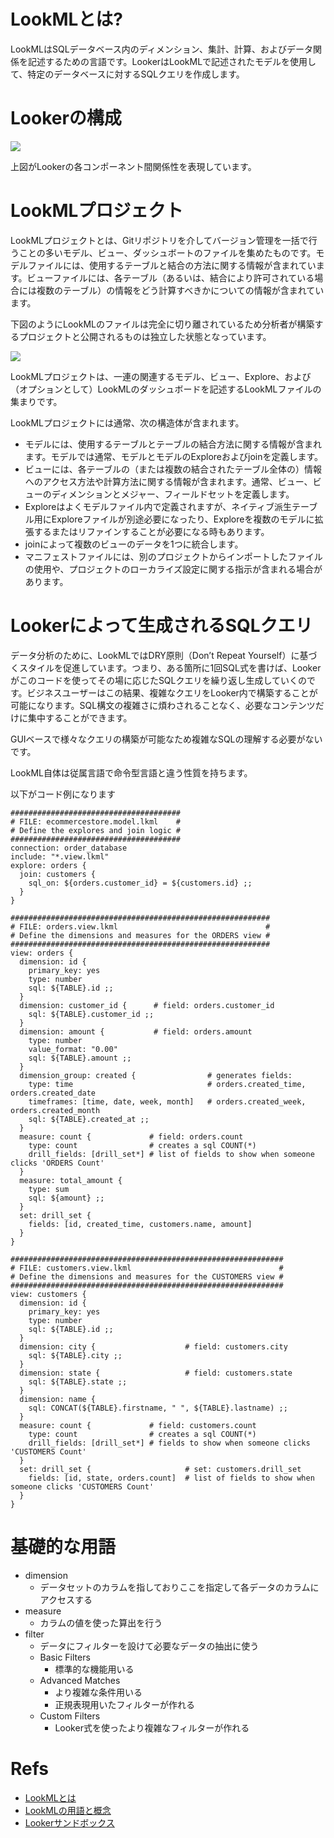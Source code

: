 # LookMLとは?
LookMLはSQLデータベース内のディメンション、集計、計算、およびデータ関係を記述するための言語です。LookerはLookMLで記述されたモデルを使用して、特定のデータベースに対するSQLクエリを作成します。

# Lookerの構成
![](img/lookml_object_hierarchy.png)

上図がLookerの各コンポーネント間関係性を表現しています。

# LookMLプロジェクト
LookMLプロジェクトとは、Gitリポジトリを介してバージョン管理を一括で行うことの多いモデル、ビュー、ダッシュボートのファイルを集めたものです。モデルファイルには、使用するテーブルと結合の方法に関する情報が含まれています。ビューファイルには、各テーブル（あるいは、結合により許可されている場合には複数のテーブル）の情報をどう計算すべきかについての情報が含まれています。

下図のようにLookMLのファイルは完全に切り離されているため分析者が構築するプロジェクトと公開されるものは独立した状態となっています。

![](img/looker-project.png)

LookMLプロジェクトは、一連の関連するモデル、ビュー、Explore、および（オプションとして）LookMLのダッシュボードを記述するLookMLファイルの集まりです。

LookMLプロジェクトには通常、次の構造体が含まれます。

- モデルには、使用するテーブルとテーブルの結合方法に関する情報が含まれます。モデルでは通常、モデルとモデルのExploreおよびjoinを定義します。
- ビューには、各テーブルの（または複数の結合されたテーブル全体の）情報へのアクセス方法や計算方法に関する情報が含まれます。通常、ビュー、ビューのディメンションとメジャー、フィールドセットを定義します。
- Exploreはよくモデルファイル内で定義されますが、ネイティブ派生テーブル用にExploreファイルが別途必要になったり、Exploreを複数のモデルに拡張するまたはリファインすることが必要になる時もあります。
- joinによって複数のビューのデータを1つに統合します。
- マニフェストファイルには、別のプロジェクトからインポートしたファイルの使用や、プロジェクトのローカライズ設定に関する指示が含まれる場合があります。


# Lookerによって生成されるSQLクエリ
データ分析のために、LookMLではDRY原則（Don’t Repeat Yourself）に基づくスタイルを促進しています。つまり、ある箇所に1回SQL式を書けば、Lookerがこのコードを使ってその場に応じたSQLクエリを繰り返し生成していくのです。ビジネスユーザーはこの結果、複雑なクエリをLooker内で構築することが可能になります。SQL構文の複雑さに煩わされることなく、必要なコンテンツだけに集中することができます。

GUIベースで様々なクエリの構築が可能なため複雑なSQLの理解する必要がないです。

LookML自体は従属言語で命令型言語と違う性質を持ちます。

以下がコード例になります
```
######################################
# FILE: ecommercestore.model.lkml    #
# Define the explores and join logic #
######################################
connection: order_database
include: "*.view.lkml"
explore: orders {
  join: customers {
    sql_on: ${orders.customer_id} = ${customers.id} ;;
  }
}

##########################################################
# FILE: orders.view.lkml                                 #
# Define the dimensions and measures for the ORDERS view #
##########################################################
view: orders {
  dimension: id {
    primary_key: yes
    type: number
    sql: ${TABLE}.id ;;
  }
  dimension: customer_id {      # field: orders.customer_id
    sql: ${TABLE}.customer_id ;;
  }
  dimension: amount {           # field: orders.amount
    type: number
    value_format: "0.00"
    sql: ${TABLE}.amount ;;
  }
  dimension_group: created {                # generates fields:
    type: time                              # orders.created_time, orders.created_date
    timeframes: [time, date, week, month]   # orders.created_week, orders.created_month
    sql: ${TABLE}.created_at ;;
  }
  measure: count {             # field: orders.count
    type: count                # creates a sql COUNT(*)
    drill_fields: [drill_set*] # list of fields to show when someone clicks 'ORDERS Count'
  }
  measure: total_amount {
    type: sum
    sql: ${amount} ;;
  }
  set: drill_set {
    fields: [id, created_time, customers.name, amount]
  }
}

#############################################################
# FILE: customers.view.lkml                                 #
# Define the dimensions and measures for the CUSTOMERS view #
#############################################################
view: customers {
  dimension: id {
    primary_key: yes
    type: number
    sql: ${TABLE}.id ;;
  }
  dimension: city {                    # field: customers.city
    sql: ${TABLE}.city ;;
  }
  dimension: state {                   # field: customers.state
    sql: ${TABLE}.state ;;
  }
  dimension: name {
    sql: CONCAT(${TABLE}.firstname, " ", ${TABLE}.lastname) ;;
  }
  measure: count {             # field: customers.count
    type: count                # creates a sql COUNT(*)
    drill_fields: [drill_set*] # fields to show when someone clicks 'CUSTOMERS Count'
  }
  set: drill_set {                     # set: customers.drill_set
    fields: [id, state, orders.count]  # list of fields to show when someone clicks 'CUSTOMERS Count'
  }
}
```


# 基礎的な用語
- dimension
  - データセットのカラムを指しておりここを指定して各データのカラムにアクセスする
- measure
  - カラムの値を使った算出を行う
- filter
  - データにフィルターを設けて必要なデータの抽出に使う
  - Basic Filters
    - 標準的な機能用いる
  - Advanced Matches
    - より複雑な条件用いる
    - 正規表現用いたフィルターが作れる
  - Custom Filters
    - Looker式を使ったより複雑なフィルターが作れる

# Refs
- [LookMLとは](https://docs.looker.com/ja/data-modeling/learning-lookml/what-is-lookml)
- [LookMLの用語と概念](https://docs.looker.com/ja/data-modeling/learning-lookml/lookml-terms-and-concepts)
- [Lookerサンドボックス](https://looker.qwiklabs.com/focuses/18343?parent=catalog)